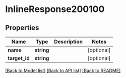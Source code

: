 # InlineResponse200100

## Properties
Name | Type | Description | Notes
------------ | ------------- | ------------- | -------------
**name** | **string** |  | [optional] 
**target_id** | **string** |  | [optional] 

[[Back to Model list]](../README.md#documentation-for-models) [[Back to API list]](../README.md#documentation-for-api-endpoints) [[Back to README]](../README.md)


